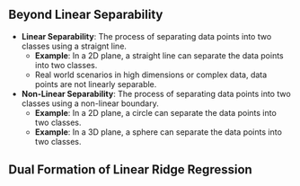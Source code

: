 ## Beyond Linear Separability
- **Linear Separability**: The process of separating data points into two classes using a straignt line.
    - **Example**: In a 2D plane, a straight line can separate the data points into two classes.
    - Real world scenarios in high dimensions or complex data, data points are not linearly separable.
- **Non-Linear Separability**: The process of separating data points into two classes using a non-linear boundary.
    - **Example**: In a 2D plane, a circle can separate the data points into two classes.
    - **Example**: In a 3D plane, a sphere can separate the data points into two classes.

## Dual Formation of Linear Ridge Regression

